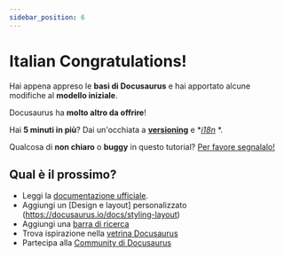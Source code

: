 ```yaml
---
sidebar_position: 6
---
```


# Italian Congratulations!

Hai appena appreso le **basi di Docusaurus** e hai apportato alcune modifiche al **modello iniziale**.

Docusaurus ha **molto altro da offrire**!

Hai **5 minuti in più**? Dai un'occhiata a **[versioning](../tutorial-extras/manage-docs-versions.md)** e **[i18n](../tutorial-extras/translate-your-site.md)* *.

Qualcosa di **non chiaro** o **buggy** in questo tutorial? [Per favore segnalalo!](https://github.com/facebook/docusaurus/discussions/4610)

## Qual è il prossimo?

- Leggi la [documentazione ufficiale](https://docusaurus.io/).
- Aggiungi un [Design e layout] personalizzato (https://docusaurus.io/docs/styling-layout)
- Aggiungi una [barra di ricerca](https://docusaurus.io/docs/search)
- Trova ispirazione nella [vetrina Docusaurus](https://docusaurus.io/showcase)
- Partecipa alla [Community di Docusaurus](https://docusaurus.io/community/support)
